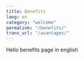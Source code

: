```yaml
---
title: Benefits
lang: en
category: "welcome"
permalink: "/benefits/"
trans_url: "/avantages/"
---
```

  Hello benefits page in english